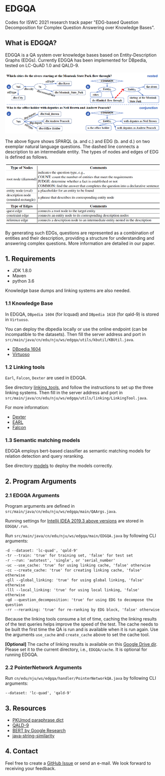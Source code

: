 # EDGQA

Codes for ISWC 2021 research track paper "EDG-based Question Decomposition for Complex Question Answering over Knowledge Bases".

## What is EDGQA?

EDGQA is a QA system over knowledge bases based on Entity-Description Graphs (EDGs). Currently EDGQA has been implemented for DBpedia, tested on LC-QuAD 1.0 and QALD-9.



![image-20210707111759566](README.assets/image-20210707111759566.png)

The above figure shows SPARQL (a. and c.) and EDG (b. and d.) on two exemplar natural language questions. The dashed line connects a description to an intermediate entity.
The types of nodes and edges of EDG is defined as follows.



![image-20210707111936154](README.assets/image-20210707111936154.png)



By generating such EDGs, questions are represented as a combination of entities and their description, providing a structure for understanding and answering complex questions. More information are detailed in our paper.



## 1. Requirements

- JDK 1.8.0
- Maven
- python 3.6

Knowledge base dumps and linking systems are also needed.

### 1.1 Knowledge Base

In EDGQA, `DBpedia 1604` (for lcquad) and `DBpedia 1610` (for qald-9) is stored in `Virtuoso`. 

You can deploy the dbpedia locally or use the online endpoint (can be incompatible to the datasets). 
Then fill the server address and port in `src/main/java/cn/edu/nju/ws/edgqa/utils/kbutil/KBUtil.java`.

- [DBpedia 1604](http://downloads.dbpedia.org/2016-04/)
- [Virtuoso](http://vos.openlinksw.com/owiki/wiki/VOS/VOSDownload)

### 1.2 Linking tools

`Earl`, `Falcon`, `Dexter` are used in EDGQA. 

See directory [linking_tools](https://github.com/HXX97/EDGQA/tree/main/linking_tools), and follow the instructions to set up the three linking systems.
Then fill in the server address and port in 
`src/main/java/cn/edu/nju/ws/edgqa/utils/linking/LinkingTool.java`.

For more information:
- [Dexter](https://github.com/dexter/dexter)
- [EARL](https://github.com/AskNowQA/EARL)
- [Falcon](https://github.com/AhmadSakor/falcon)

### 1.3 Semantic matching models
EDGQA employs bert-based classifier as semantic matching models for relation detection and query reranking.

See directory [models](https://github.com/HXX97/EDGQA/tree/main/models) to deploy the models correctly. 


## 2. Program Arguments

### 2.1 EDGQA Arguments

Program arguments are defined in `src/main/java/cn/edu/nju/ws/edgqa/main/QAArgs.java`.

Running settings for [Intellij IDEA 2019.3 above versions](https://www.jetbrains.com/idea/) are stored in `EDGQA/.run`.

Run `src/main/java/cn/edu/nju/ws/edgqa/main/EDGQA.java` by following CLI arguments:

```text
-d --dataset: 'lc-quad', 'qald-9'
-tr --train: 'true' for training set, 'false' for test set
-r --run: 'autotest', 'single', or 'serial_number'
-uc --use_cache: 'true' for using linking cache, 'false' otherwise
-cc --create_cache: 'true' for creating linking cache, 'false' otherwise
-gll --global_linking: 'true' for using global linking, 'false' otherwise
-lll --local_linking: 'true' for using local linking, 'false' otherwise
-qd --question_decomposition: 'true' for using EDG to decompose the question
-rr --reranking: 'true' for re-ranking by EDG block, 'false' otherwise
```

Because the linking tools consume a lot of time, caching the linking results of the test queries helps improve the speed
of the test. The cache needs to be built the first time the QA is run and is available when it is run again. Use the
arguments `use_cache` and `create_cache` above to set the cache tool.

**[Optional]** The cache of linking results is available on this [Google Drive dir](https://drive.google.com/drive/folders/1-JX9VfyDqA51aVZ35HSCtSkvTLpsc-Aw?usp=sharing). Please set it to the current directory, i.e., `EDGQA/cache`. It is optional for running EDGQA. 

### 2.2 PointerNetwork Arguments

Run `cn/edu/nju/ws/edgqa/handler/PointerNetworkQA.java` by following CLI arguments:

```text
--dataset: 'lc-quad', 'qald-9'
```

## 3. Resources

- [PKUmod paraphrase dict](https://github.com/pkumod/Paraphrase/blob/master/dic.txt)
- [QALD-9](http://2018.nliwod.org/challenge)
- [BERT by Google Research](https://github.com/google-research/bert)
- [java-string-similarity](https://github.com/rrice/java-string-similarity)

## 4. Contact

Feel free to create a [GitHub Issue](https://github.com/HXX97/EDGQA/issues) or send an e-mail. We look forward to receiving your feedback.

